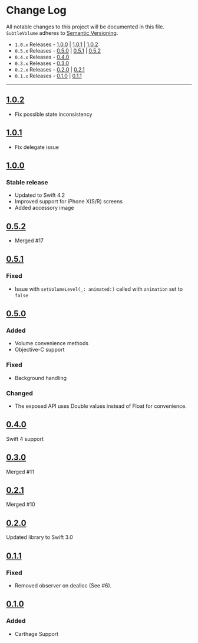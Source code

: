 # Change Log
All notable changes to this project will be documented in this file.
`SubtleVolume` adheres to [Semantic Versioning](http://semver.org/).

- `1.0.x` Releases - [1.0.0](#100) | [1.0.1](#101) | [1.0.2](#102)  
- `0.5.x` Releases - [0.5.0](#050) | [0.5.1](#051) | [0.5.2](#052)  
- `0.4.x` Releases - [0.4.0](#040)  
- `0.3.x` Releases - [0.3.0](#030)  
- `0.2.x` Releases - [0.2.0](#020) | [0.2.1](#021)  
- `0.1.x` Releases - [0.1.0](#010) | [0.1.1](#011)  

---

## [1.0.2](https://github.com/andreamazz/SubtleVolume/releases/tag/1.0.2)

- Fix possible state inconsistency

## [1.0.1](https://github.com/andreamazz/SubtleVolume/releases/tag/1.0.1)

- Fix delegate issue

## [1.0.0](https://github.com/andreamazz/SubtleVolume/releases/tag/1.0.0)

### Stable release
- Updated to Swift 4.2
- Improved support for iPhone X(S/R) screens
- Added accessory image

## [0.5.2](https://github.com/andreamazz/SubtleVolume/releases/tag/0.5.2)

- Merged #17  

## [0.5.1](https://github.com/andreamazz/SubtleVolume/releases/tag/0.5.1)

### Fixed

- Issue with `setVolumeLevel(_: animated:)` called with `animation` set to `false`

## [0.5.0](https://github.com/andreamazz/SubtleVolume/releases/tag/0.5.0)

### Added

- Volume convenience methods  
- Objective-C support

### Fixed

- Background handling

### Changed

- The exposed API uses Double values instead of Float for convenience.  

## [0.4.0](https://github.com/andreamazz/SubtleVolume/releases/tag/0.4.0)

Swift 4 support  

## [0.3.0](https://github.com/andreamazz/SubtleVolume/releases/tag/0.3.0)

Merged #11  

## [0.2.1](https://github.com/andreamazz/SubtleVolume/releases/tag/0.2.1)

Merged #10  

## [0.2.0](https://github.com/andreamazz/SubtleVolume/releases/tag/0.2.0)

Updated library to Swift 3.0

## [0.1.1](https://github.com/andreamazz/SubtleVolume/releases/tag/0.1.1)

### Fixed
- Removed observer on dealloc (See #6).

## [0.1.0](https://github.com/andreamazz/SubtleVolume/releases/tag/0.1.0)

### Added
- Carthage Support
